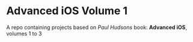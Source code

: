 # Advanced iOS Volume 1

A repo containing projects based on _Paul Hudsons_ book: **Advanced iOS**, volumes 1 to 3
